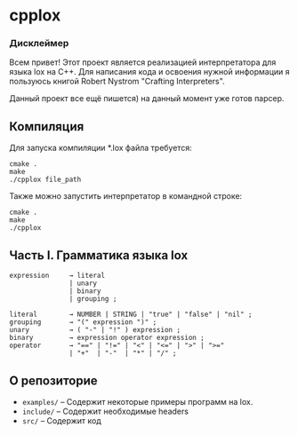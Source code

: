 # cpplox

### Дисклеймер ###
Всем привет!
Этот проект является реализацией интерпретатора для языка lox на C++. Для написания кода и освоения нужной информации я пользуюсь книгой Robert Nystrom "Crafting Interpreters".

Данный проект все ещё пишется) на данный момент уже готов парсер.

## Компиляция ##
Для запуска компиляции *.lox файла требуется:
```
cmake .
make
./cpplox file_path
```

Также можно запустить интерпретатор в командной строке:
```
cmake .
make
./cpplox
```

## Часть I. Грамматика языка lox ##

```
expression     → literal
               | unary
               | binary
               | grouping ;

literal        → NUMBER | STRING | "true" | "false" | "nil" ;
grouping       → "(" expression ")" ;
unary          → ( "-" | "!" ) expression ;
binary         → expression operator expression ;
operator       → "==" | "!=" | "<" | "<=" | ">" | ">="
               | "+"  | "-"  | "*" | "/" ;
```

## О репозиторие ##

*   `examples/` – Содержит некоторые примеры программ на lox.
*   `include/` – Содержит необходимые headers
*   `src/` – Содержит код



